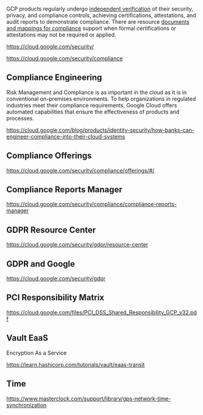 



GCP products regularly undergo [independent verification](https://cloud.google.com/security/compliance
) of their security, privacy, and compliance controls, achieving certifications, attestations, and audit reports to demonstrate compliance. There are  resource [documents and mappings for compliance](https://cloud.google.com/security/compliance/compliance-reports-manager) support when formal certifications or attestations may not be required or applied.

https://cloud.google.com/security/

https://cloud.google.com/security/compliance

## Compliance Engineering

Risk Management and Compliance is as important in the cloud as it is in conventional on-premises environments. To help organizations in regulated industries meet their compliance requirements, Google Cloud offers automated capabilities that ensure the effectiveness of products and  processes. 

https://cloud.google.com/blog/products/identity-security/how-banks-can-engineer-compliance-into-their-cloud-systems

## Compliance Offerings

https://cloud.google.com/security/compliance/offerings/#/

## Compliance Reports Manager

https://cloud.google.com/security/compliance/compliance-reports-manager

## GDPR Resource Center

https://cloud.google.com/security/gdpr/resource-center

## GDPR and Google

https://cloud.google.com/security/gdpr


## PCI Responsibility Matrix

https://cloud.google.com/files/PCI_DSS_Shared_Responsibility_GCP_v32.pdf

## Vault EaaS

Encryption As a Service

https://learn.hashicorp.com/tutorials/vault/eaas-transit


## Time

https://www.masterclock.com/support/library/gps-network-time-synchronization
